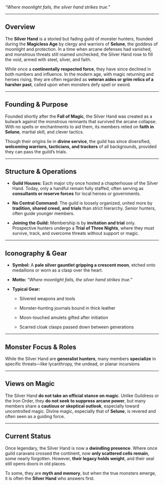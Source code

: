 

_“Where moonlight fails, the silver hand strikes true.”_

---

## **Overview**

The **Silver Hand** is a storied but fading guild of monster hunters, founded during the **Magicless Age** by clergy and warriors of **Selune**, the goddess of moonlight and protection. In a time when arcane defenses had vanished, and monstrous threats still roamed unchecked, the Silver Hand rose to fill the void, armed with steel, silver, and faith.

While once a **continentally respected force**, they have since declined in both numbers and influence. In the modern age, with magic returning and heroes rising, they are often regarded as **veteran aides or grim relics of a harsher past**, called upon when monsters defy spell or sword.

---

## **Founding & Purpose**

Founded shortly after the **Fall of Magic**, the Silver Hand was created as a bulwark against the monstrous remnants that survived the arcane collapse. With no spells or enchantments to aid them, its members relied on **faith in Selune**, martial skill, and clever tactics.

Though their origins lie in **divine service**, the guild has since diversified, **welcoming warriors, tacticians, and trackers** of all backgrounds, provided they can pass the guild’s trials.

---

## **Structure & Operations**

- **Guild Houses:** Each major city once hosted a chapterhouse of the Silver Hand. Today, only a handful remain fully staffed, often serving as **consultants or reserve forces** for local heroes or governments.
    
- **No Central Command:** The guild is loosely organized, united more by **tradition, shared creed, and trials** than strict hierarchy. Senior hunters, often guide younger members.
    
- **Joining the Guild:** Membership is by **invitation and trial** only. Prospective hunters undergo a **Trial of Three Nights**, where they must survive, track, and overcome threats without support or magic.

---

## **Iconography & Gear**

- **Symbol:** A **pale silver gauntlet gripping a crescent moon**, etched onto medallions or worn as a clasp over the heart.
    
- **Motto:** _“Where moonlight fails, the silver hand strikes true.”_
    
- **Typical Gear:**
    
    - Silvered weapons and tools
        
    - Monster-hunting journals bound in thick leather
        
    - Moon-touched amulets gifted after initiation
        
    - Scarred cloak clasps passed down between generations

---

## **Monster Focus & Roles**

While the Silver Hand are **generalist hunters**, many members **specialize** in specific threats—like lycanthropy, the undead, or planar incursions

---

## **Views on Magic**

The Silver Hand **do not take an official stance on magic**. Unlike Guildress or the Iron Order, they **do not seek to suppress arcane power**, but many members share a **cautious or skeptical outlook**, especially toward uncontrolled magic. Divine magic, especially that of **Selune**, is revered and often seen as a guiding force.

---

## **Current Status**

Once legendary, the Silver Hand is now a **dwindling presence**. Where once guild caravans crossed the continent, now **only scattered cells remain**, some nearly forgotten. However, **their legacy holds weight**, and their seal still opens doors in old places.

To some, they are **myth and memory**, but when the true monsters emerge, it is often the **Silver Hand** who answers first.